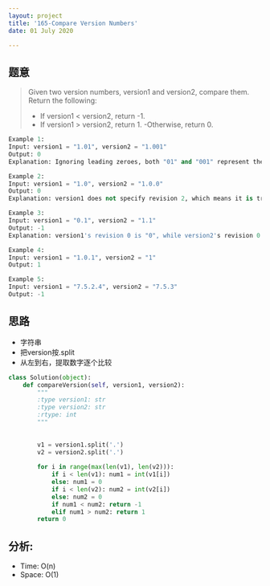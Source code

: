 ```yaml
---
layout: project
title: '165-Compare Version Numbers'
date: 01 July 2020

---
```

## 题意
> Given two version numbers, version1 and version2, compare them.
> Return the following:
> - If version1 < version2, return -1.
> - If version1 > version2, return 1.
> -Otherwise, return 0.

~~~python
Example 1:
Input: version1 = "1.01", version2 = "1.001"
Output: 0
Explanation: Ignoring leading zeroes, both "01" and "001" represent the same integer "1".

Example 2:
Input: version1 = "1.0", version2 = "1.0.0"
Output: 0
Explanation: version1 does not specify revision 2, which means it is treated as "0".

Example 3:
Input: version1 = "0.1", version2 = "1.1"
Output: -1
Explanation: version1's revision 0 is "0", while version2's revision 0 is "1". 0 < 1, so version1 < version2.

Example 4:
Input: version1 = "1.0.1", version2 = "1"
Output: 1

Example 5:
Input: version1 = "7.5.2.4", version2 = "7.5.3"
Output: -1
~~~

## 思路
- 字符串
- 把version按.split
- 从左到右，提取数字逐个比较

~~~python
class Solution(object):
    def compareVersion(self, version1, version2):
        """
        :type version1: str
        :type version2: str
        :rtype: int
        """
        
        
        v1 = version1.split('.')
        v2 = version2.split('.')
        
        for i in range(max(len(v1), len(v2))):
            if i < len(v1): num1 = int(v1[i])
            else: num1 = 0
            if i < len(v2): num2 = int(v2[i])
            else: num2 = 0
            if num1 < num2: return -1
            elif num1 > num2: return 1
        return 0
~~~

## 分析:
- Time: O(n) 
- Space: O(1) 
